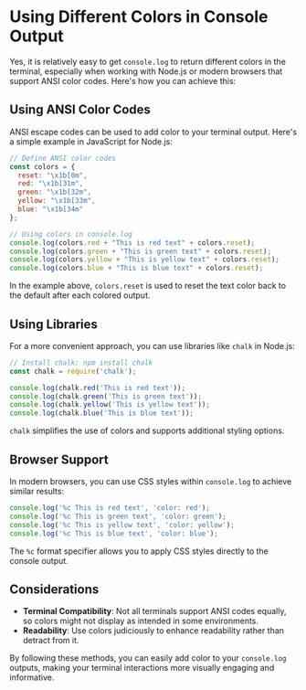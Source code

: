 # Using Different Colors in Console Output

Yes, it is relatively easy to get `console.log` to return different colors in the terminal, especially when working with Node.js or modern browsers that support ANSI color codes. Here's how you can achieve this:

## Using ANSI Color Codes

ANSI escape codes can be used to add color to your terminal output. Here's a simple example in JavaScript for Node.js:

```javascript
// Define ANSI color codes
const colors = {
  reset: "\x1b[0m",
  red: "\x1b[31m",
  green: "\x1b[32m",
  yellow: "\x1b[33m",
  blue: "\x1b[34m"
};

// Using colors in console.log
console.log(colors.red + "This is red text" + colors.reset);
console.log(colors.green + "This is green text" + colors.reset);
console.log(colors.yellow + "This is yellow text" + colors.reset);
console.log(colors.blue + "This is blue text" + colors.reset);
```

In the example above, `colors.reset` is used to reset the text color back to the default after each colored output.

## Using Libraries

For a more convenient approach, you can use libraries like `chalk` in Node.js:

```javascript
// Install chalk: npm install chalk
const chalk = require('chalk');

console.log(chalk.red('This is red text'));
console.log(chalk.green('This is green text'));
console.log(chalk.yellow('This is yellow text'));
console.log(chalk.blue('This is blue text'));
```

`chalk` simplifies the use of colors and supports additional styling options.

## Browser Support

In modern browsers, you can use CSS styles within `console.log` to achieve similar results:

```javascript
console.log('%c This is red text', 'color: red');
console.log('%c This is green text', 'color: green');
console.log('%c This is yellow text', 'color: yellow');
console.log('%c This is blue text', 'color: blue');
```

The `%c` format specifier allows you to apply CSS styles directly to the console output.

## Considerations

- **Terminal Compatibility**: Not all terminals support ANSI codes equally, so colors might not display as intended in some environments.
- **Readability**: Use colors judiciously to enhance readability rather than detract from it.

By following these methods, you can easily add color to your `console.log` outputs, making your terminal interactions more visually engaging and informative.

